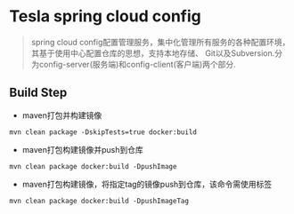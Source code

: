 # Tesla spring cloud config

> spring cloud config配置管理服务，集中化管理所有服务的各种配置环境，其基于使用中心配置仓库的思想，支持本地存储、
Git以及Subversion.分为config-server(服务端)和config-client(客户端)两个部分.


## Build Step

* maven打包并构建镜像
```
mvn clean package -DskipTests=true docker:build
```
* maven打包构建镜像并push到仓库
```
mvn clean package docker:build -DpushImage
```

* maven打包构建镜像，将指定tag的镜像push到仓库，该命令需使用<imageTags>标签
```
mvn clean package docker:build -DpushImageTag
```

